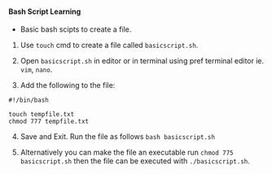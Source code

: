 #### Bash Script Learning

- Basic bash scipts to create a file.

1. Use ``touch`` cmd to create a file called `` basicscript.sh ``.

2. Open `` basicscript.sh `` in editor or in terminal using pref terminal editor ie. `` vim ``, `` nano ``.

3. Add the following to the file: 

```
#!/bin/bash

touch tempfile.txt
chmod 777 tempfile.txt

```

4. Save and Exit. Run the file as follows `` bash basicscript.sh ``

5. Alternatively you can make the file an executable run `` chmod 775 basicscript.sh ``
   then the file can be executed with `` ./basicscript.sh ``.